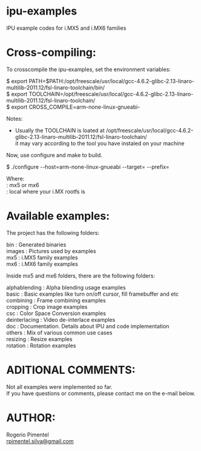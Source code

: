 ipu-examples
============

IPU example codes for i.MX5 and i.MX6 families

Cross-compiling:
================

To crosscompile the ipu-examples, set the environment variables:

$ export PATH=$PATH:/opt/freescale/usr/local/gcc-4.6.2-glibc-2.13-linaro-multilib-2011.12/fsl-linaro-toolchain/bin/  
$ export TOOLCHAIN=/opt/freescale/usr/local/gcc-4.6.2-glibc-2.13-linaro-multilib-2011.12/fsl-linaro-toolchain/  
$ export CROSS_COMPILE=arm-none-linux-gnueabi-

Notes:  
* Usually the TOOLCHAIN is loated at /opt/freescale/usr/local/gcc-4.6.2-glibc-2.13-linaro-multilib-2011.12/fsl-linaro-toolchain/  
it may vary according to the tool you have instaled on your machine  

Now, use configure and make to build.  
  
$ ./configure --host=arm-none-linux-gnueabi --target=<target> --prefix=<prefix>  

Where:  
<target>: mx5 or mx6  
<prefix>: local where your i.MX rootfs is  

Available examples:
===================

The project has the following folders:

bin             : Generated binaries  
images          : Pictures used by examples  
mx5             : i.MX5 family examples  
mx6             : i.MX6 family examples  

Inside mx5 and mx6 folders, there are the following folders:

alphablending   : Alpha blending usage examples  
basic           : Basic examples like turn on/off cursor, fill framebuffer and etc  
combining       : Frame combining examples  
cropping        : Crop image examples  
csc             : Color Space Conversion examples  
deinterlacing   : Video de-interlace examples  
doc             : Documentation. Details about IPU and code implementation  
others          : Mix of various common use cases  
resizing        : Resize examples  
rotation        : Rotation examples  

ADITIONAL COMMENTS:
===================

Not all examples were implemented so far.  
If you have questions or comments, please contact me on the e-mail below.  

AUTHOR:
=======

Rogerio Pimentel  
rpimentel.silva@gmail.com  


